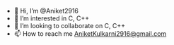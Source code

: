 - 👋 Hi, I’m @Aniket2916
- 👀 I’m interested in C, C++
- 💞️ I’m looking to collaborate on C, C++
- 📫 How to reach me AniketKulkarni2916@gmail.com

<!---
Aniket2916/Aniket2916 is a ✨ special ✨ repository because its `README.md` (this file) appears on your GitHub profile.
You can click the Preview link to take a look at your changes.
--->
